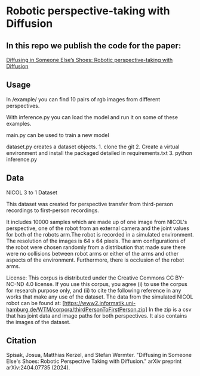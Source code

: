 # Robotic perspective-taking with Diffusion

## In this repo we publish the code for the paper: 
[Diffusing in Someone Else’s Shoes: Robotic perspective-taking with Diffusion](https://wtmbib.informatik.uni-hamburg.de/Basilic/publis/888/)

## Usage
In /example/ you can find 10 pairs of rgb images from different perspectives.

With inference.py you can load the model and run it on some of these examples.

main.py can be used to train a new model

dataset.py creates a dataset objects.
    1. clone the git
    2. Create a virtual environment and install the packaged detailed in requirements.txt
    3. python inference.py


## Data
NICOL 3 to 1 Dataset

This dataset was created for perspective transfer from third-person recordings to first-person recordings.

It includes 10000 samples which are made up of one image from NICOL's perspective, one of the robot from an external camera and the joint values for both of the robots arm.The robot is recorded in a simulated environment. The resolution of the images is 64 x 64 pixels. The arm configurations of the robot were chosen randomly from a distribution that made sure there were no collisions between robot arms or either of the arms and other aspects of the environment. Furthermore, there is occlusion of the robot arms.

License: This corpus is distributed under the Creative Commons CC BY-NC-ND 4.0 license. If you use this corpus, you agree (i) to use the corpus for research purpose only, and (ii) to cite the following reference in any works that make any use of the dataset.
The data from the simulated NICOL robot can be found at: [https://www2.informatik.uni-hamburg.de/WTM/corpora/thirdPersonToFirstPerson.zip]
In the zip is a csv that has joint data and image paths for both perspectives. It also contains the images of the dataset.

## Citation
Spisak, Josua, Matthias Kerzel, and Stefan Wermter. "Diffusing in Someone Else's Shoes: Robotic Perspective Taking with Diffusion." arXiv preprint arXiv:2404.07735 (2024).

